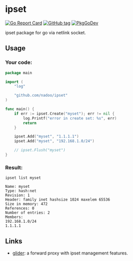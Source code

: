 # ipset

[![Go Report Card](https://goreportcard.com/badge/github.com/nadoo/ipset?style=flat-square)](https://goreportcard.com/report/github.com/nadoo/ipset)
[![GitHub tag](https://img.shields.io/github/v/tag/nadoo/ipset.svg?sort=semver&style=flat-square)](https://github.com/nadoo/ipset/releases)
[![PkgGoDev](https://pkg.go.dev/badge/github.com/nadoo/ipset)](https://pkg.go.dev/github.com/nadoo/ipset)

ipset package for go via netlink socket.

## Usage

### Your code:
```Go
package main

import (
	"log"

	"github.com/nadoo/ipset"
)

func main() {
	if err := ipset.Create("myset"); err != nil {
		log.Printf("error in create set: %s", err)
		return
	}

	ipset.Add("myset", "1.1.1.1")
	ipset.Add("myset", "192.168.1.0/24")

	// ipset.Flush("myset")
}
```

### Result:
`ipset list myset`

```
Name: myset
Type: hash:net
Revision: 1
Header: family inet hashsize 1024 maxelem 65536
Size in memory: 472
References: 0
Number of entries: 2
Members:
192.168.1.0/24
1.1.1.1
```

## Links

- [glider](https://github.com/nadoo/glider): a forward proxy with ipset management features.